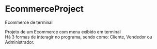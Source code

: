 # EcommerceProject
Ecommerce de terminal

Projeto de um Ecommerce com menu exibido em terminal<br>
Há 3 formas de interagir no programa, sendo como: Cliente, Vendedor ou Administrador.
